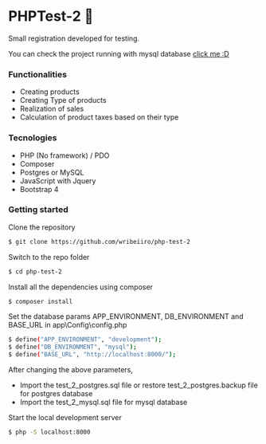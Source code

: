 # PHPTest-2 🐘
Small registration developed for testing.

You can check the project running with mysql database [click me :D](https://wribeiiro.com/php-test-2)

### Functionalities

- Creating products 
- Creating Type of products 
- Realization of sales
- Calculation of product taxes based on their type

### Tecnologies

- PHP (No framework) / PDO
- Composer
- Postgres or MySQL 
- JavaScript with Jquery
- Bootstrap 4

### Getting started

Clone the repository
```bash
$ git clone https://github.com/wribeiiro/php-test-2
```
Switch to the repo folder
```bash
$ cd php-test-2
```
Install all the dependencies using composer
```bash
$ composer install
```
Set the database params APP_ENVIRONMENT, DB_ENVIRONMENT and BASE_URL in app\Config\config.php 
```bash
$ define("APP_ENVIRONMENT", "development");
$ define("DB_ENVIRONMENT", "mysql");
$ define("BASE_URL", "http://localhost:8000/");
```

After changing the above parameters,

- Import the test_2_postgres.sql file or restore test_2_postgres.backup file for postgres database 
- Import the test_2_mysql.sql file for mysql database

Start the local development server
```bash
$ php -S localhost:8000
```